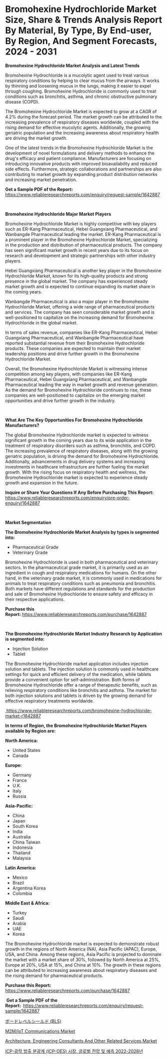 <p><h1>Bromohexine Hydrochloride Market Size, Share & Trends Analysis Report By Material, By Type, By End-user, By Region, And Segment Forecasts, 2024 - 2031</h1></p><p><strong>Bromohexine Hydrochloride Market Analysis and Latest Trends</strong></p>
<p><p>Bromohexine Hydrochloride is a mucolytic agent used to treat various respiratory conditions by helping to clear mucus from the airways. It works by thinning and loosening mucus in the lungs, making it easier to expel through coughing. Bromohexine Hydrochloride is commonly used to treat conditions such as bronchitis, asthma, and chronic obstructive pulmonary disease (COPD).</p><p>The Bromohexine Hydrochloride Market is expected to grow at a CAGR of 4.2% during the forecast period. The market growth can be attributed to the increasing prevalence of respiratory diseases worldwide, coupled with the rising demand for effective mucolytic agents. Additionally, the growing geriatric population and the increasing awareness about respiratory health are driving the market growth.</p><p>One of the latest trends in the Bromohexine Hydrochloride Market is the development of novel formulations and delivery methods to enhance the drug's efficacy and patient compliance. Manufacturers are focusing on introducing innovative products with improved bioavailability and reduced side effects. Furthermore, strategic collaborations and partnerships are also contributing to market growth by expanding product distribution networks and increasing market penetration.</p></p>
<p><strong>Get a Sample PDF of the Report:&nbsp;</strong> <a href="https://www.reliableresearchreports.com/enquiry/request-sample/1642887">https://www.reliableresearchreports.com/enquiry/request-sample/1642887</a></p>
<p>&nbsp;</p>
<p><strong>Bromohexine Hydrochloride Major Market Players</strong></p>
<p><p>Bromohexine Hydrochloride Market is highly competitive with key players such as ER-Kang Pharmaceutical, Hebei Guangxiang Pharmaceutical, and Wanbangde Pharmaceutical leading the market. ER-Kang Pharmaceutical is a prominent player in the Bromohexine Hydrochloride Market, specializing in the production and distribution of pharmaceutical products. The company has seen significant market growth in recent years due to its focus on research and development and strategic partnerships with other industry players.</p><p>Hebei Guangxiang Pharmaceutical is another key player in the Bromohexine Hydrochloride Market, known for its high-quality products and strong presence in the global market. The company has experienced steady market growth and is expected to continue expanding its market share in the coming years.</p><p>Wanbangde Pharmaceutical is also a major player in the Bromohexine Hydrochloride Market, offering a wide range of pharmaceutical products and services. The company has seen considerable market growth and is well-positioned to capitalize on the increasing demand for Bromohexine Hydrochloride in the global market.</p><p>In terms of sales revenue, companies like ER-Kang Pharmaceutical, Hebei Guangxiang Pharmaceutical, and Wanbangde Pharmaceutical have reported substantial revenue from their Bromohexine Hydrochloride products. These companies are expected to maintain their market leadership positions and drive further growth in the Bromohexine Hydrochloride Market.</p><p>Overall, the Bromohexine Hydrochloride Market is witnessing intense competition among key players, with companies like ER-Kang Pharmaceutical, Hebei Guangxiang Pharmaceutical, and Wanbangde Pharmaceutical leading the way in market growth and revenue generation. As the demand for Bromohexine Hydrochloride continues to rise, these companies are well-positioned to capitalize on the emerging market opportunities and drive further growth in the industry.</p></p>
<p>&nbsp;</p>
<p><strong>What Are The Key Opportunities For Bromohexine Hydrochloride Manufacturers?</strong></p>
<p><p>The global Bromohexine Hydrochloride market is expected to witness significant growth in the coming years due to its wide application in the treatment of respiratory disorders such as asthma, bronchitis, and COPD. The increasing prevalence of respiratory diseases, along with the growing geriatric population, is driving the demand for Bromohexine Hydrochloride. Additionally, advancements in drug delivery systems and increasing investments in healthcare infrastructure are further fueling the market growth. With the rising focus on respiratory health and wellness, the Bromohexine Hydrochloride market is expected to experience steady growth and expansion in the future.</p></p>
<p><strong>Inquire or Share Your Questions If Any Before Purchasing This Report:</strong> <a href="https://www.reliableresearchreports.com/enquiry/pre-order-enquiry/1642887">https://www.reliableresearchreports.com/enquiry/pre-order-enquiry/1642887</a></p>
<p>&nbsp;</p>
<p><strong>Market Segmentation</strong></p>
<p><strong>The Bromohexine Hydrochloride Market Analysis by types is segmented into:</strong></p>
<p><ul><li>Pharmaceutical Grade</li><li>Veterinary Grade</li></ul></p>
<p><p>Bromohexine Hydrochloride is used in both pharmaceutical and veterinary sectors. In the pharmaceutical grade market, it is primarily used as an ingredient in cough and respiratory medications for humans. On the other hand, in the veterinary grade market, it is commonly used in medications for animals to treat respiratory conditions such as pneumonia and bronchitis. Both markets have different regulations and standards for the production and sale of Bromohexine Hydrochloride to ensure safety and efficacy in their respective applications.</p></p>
<p><strong>Purchase this Report:&nbsp;</strong><a href="https://www.reliableresearchreports.com/purchase/1642887">https://www.reliableresearchreports.com/purchase/1642887</a></p>
<p>&nbsp;</p>
<p><strong>The Bromohexine Hydrochloride Market Industry Research by Application is segmented into:</strong></p>
<p><ul><li>Injection Solution</li><li>Tablet</li></ul></p>
<p><p>The Bromohexine Hydrochloride market application includes injection solution and tablets. The injection solution is commonly used in healthcare settings for quick and efficient delivery of the medication, while tablets provide a convenient option for self-administration. Both forms of Bromohexine Hydrochloride offer a range of therapeutic benefits, such as relieving respiratory conditions like bronchitis and asthma. The market for both injection solutions and tablets is driven by the growing demand for effective respiratory treatments worldwide.</p></p>
<p><a href="https://www.reliableresearchreports.com/bromohexine-hydrochloride-market-r1642887">&nbsp;https://www.reliableresearchreports.com/bromohexine-hydrochloride-market-r1642887</a></p>
<p><strong>In terms of Region, the Bromohexine Hydrochloride Market Players available by Region are:</strong></p>
<p>
    <p> <strong> North America: </strong>
        <ul>
            <li>United States</li>
            <li>Canada</li>
        </ul>
        </p> 
    <p> <strong> Europe: </strong>
        <ul>
            <li>Germany</li>
            <li>France</li>
            <li>U.K.</li>
            <li>Italy</li>
            <li>Russia</li>
        </ul>
        </p> 
    <p> <strong> Asia-Pacific: </strong>
        <ul>
            <li>China</li>
            <li>Japan</li>
            <li>South Korea</li>
            <li>India</li>
            <li>Australia</li>
            <li>China Taiwan</li>
            <li>Indonesia</li>
            <li>Thailand</li>
            <li>Malaysia</li>
        </ul>
        </p> 
    <p> <strong> Latin America: </strong>
        <ul>
            <li>Mexico</li>
            <li>Brazil</li>
            <li>Argentina Korea</li>
            <li>Colombia</li>
        </ul>
        </p> 
    <p> <strong> Middle East & Africa: </strong>
        <ul>
            <li>Turkey</li>
            <li>Saudi</li>
            <li>Arabia</li>
            <li>UAE</li>
            <li>Korea</li>
        </ul>
    </p>
    </p>
<p><p>The Bromohexine Hydrochloride market is expected to demonstrate robust growth in the regions of North America (NA), Asia Pacific (APAC), Europe, USA, and China. Among these regions, Asia Pacific is projected to dominate the market with a market share of 30%, followed by North America at 25%, Europe at 20%, USA at 15%, and China at 10%. The growth in these regions can be attributed to increasing awareness about respiratory diseases and the rising demand for pharmaceutical products.</p></p>
<p><strong>Purchase this Report: </strong><a href="https://www.reliableresearchreports.com/purchase/1642887">https://www.reliableresearchreports.com/purchase/1642887</a></p>
<p>&nbsp;<strong>Get a Sample PDF of the Report:&nbsp;&nbsp;</strong><a href="https://www.reliableresearchreports.com/enquiry/request-sample/1642887">https://www.reliableresearchreports.com/enquiry/request-sample/1642887</a></p>
<p><strong></strong></p>
<p><p><a href="https://github.com/CarlieShields/Market-Research-Report-List-2/blob/main/3196666112387.md">ボードレベルシールド (BLS)</a></p><p><a href="https://github.com/brenzgnarento/Market-Research-Report-List-3/blob/main/m2miot-communications-market.md">M2M/IoT Communications Market</a></p><p><a href="https://github.com/MyrtisWest1/Market-Research-Report-List-2/blob/main/architecture-engineering-consultants-and-other-related-services-market.md">Architecture, Engineering Consultants And Other Related Services Market</a></p><p><a href="https://github.com/apple8975768/Market-Research-Report-List-1/blob/main/7130651130473.md">ICP-광학 방출 분광계 (ICP-OES) 시장, 글로벌 전망 및 예측 2022-2028년</a></p></p>